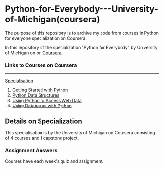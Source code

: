 # Python-for-Everybody---University-of-Michigan(coursera)
The purpose of this repository is to archive my code from courses in Python for everyone specialization on Coursera.

In this repository of the specialization "Python for Everybody" by University of Michigan on on [Coursera](https://www.coursera.org/).

### Links to Courses on Coursera
-------------------------
<a href="https://www.coursera.org/specializations/python">Specialisation</a><br />
1. <a href="https://www.coursera.org/learn/python">Getting Started with Python</a><br />
2. <a href="https://www.coursera.org/learn/python-data">Python Data Structures</a><br />
3. <a href="https://www.coursera.org/learn/python-network-data">Using Python to Access Web Data</a><br />
4. <a href="https://www.coursera.org/learn/python-databases">Using Databases with Python</a>

## Details on Specialization
This specialisation is by the University of Michigan on Coursera consisting of 4 courses and 1 capstone project.

### Assignment Answers
Courses have each week's quiz and assignment.
